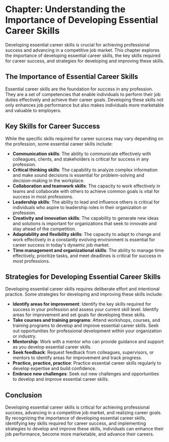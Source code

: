 Chapter: Understanding the Importance of Developing Essential Career Skills
===========================================================================

Developing essential career skills is crucial for achieving professional success and advancing in a competitive job market. This chapter explores the importance of developing essential career skills, the key skills required for career success, and strategies for developing and improving these skills.

**The Importance of Essential Career Skills**
---------------------------------------------

Essential career skills are the foundation for success in any profession. They are a set of competencies that enable individuals to perform their job duties effectively and achieve their career goals. Developing these skills not only enhances job performance but also makes individuals more marketable and valuable to employers.

**Key Skills for Career Success**
---------------------------------

While the specific skills required for career success may vary depending on the profession, some essential career skills include:

* **Communication skills**: The ability to communicate effectively with colleagues, clients, and stakeholders is critical for success in any profession.
* **Critical thinking skills**: The capability to analyze complex information and make sound decisions is essential for problem-solving and decision-making in the workplace.
* **Collaboration and teamwork skills**: The capacity to work effectively in teams and collaborate with others to achieve common goals is vital for success in most professions.
* **Leadership skills**: The ability to lead and influence others is critical for individuals who aspire to leadership roles in their organization or profession.
* **Creativity and innovation skills**: The capability to generate new ideas and solutions is important for organizations that seek to innovate and stay ahead of the competition.
* **Adaptability and flexibility skills**: The capacity to adapt to change and work effectively in a constantly evolving environment is essential for career success in today's dynamic job market.
* **Time management and organizational skills**: The ability to manage time effectively, prioritize tasks, and meet deadlines is critical for success in most professions.

**Strategies for Developing Essential Career Skills**
-----------------------------------------------------

Developing essential career skills requires deliberate effort and intentional practice. Some strategies for developing and improving these skills include:

* **Identify areas for improvement**: Identify the key skills required for success in your profession and assess your current skill level. Identify areas for improvement and set goals for developing these skills.
* **Take courses and training programs**: Attend workshops, courses, and training programs to develop and improve essential career skills. Seek out opportunities for professional development within your organization or industry.
* **Mentorship**: Work with a mentor who can provide guidance and support as you develop essential career skills.
* **Seek feedback**: Request feedback from colleagues, supervisors, or mentors to identify areas for improvement and track progress.
* **Practice, practice, practice**: Practice essential career skills regularly to develop expertise and build confidence.
* **Embrace new challenges**: Seek out new challenges and opportunities to develop and improve essential career skills.

**Conclusion**
--------------

Developing essential career skills is critical for achieving professional success, advancing in a competitive job market, and realizing career goals. By recognizing the importance of developing essential career skills, identifying key skills required for career success, and implementing strategies to develop and improve these skills, individuals can enhance their job performance, become more marketable, and advance their careers.
